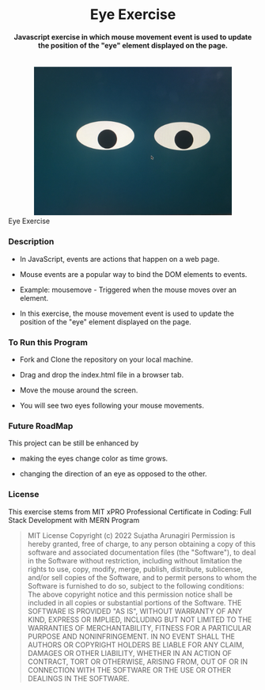 
<h1 align="center">Eye Exercise</h1>

<h4 align="center">Javascript exercise in which mouse movement event is used to update the position of the "eye" element displayed on the page.</h4>
<br>
<div align="center" id="top"> 
<img src = "./eyes.jpg" width='400'/>
</div>Eye Exercise

### Description 

- In JavaScript, events are actions that happen on a web page.

- Mouse events are a popular way to bind the DOM elements to events. 

- Example: mousemove - Triggered when the mouse moves over an element.

- In this exercise, the mouse movement event is used to update the position of the "eye" element displayed on the page. 


### To Run this Program

- Fork and Clone the repository on your local machine.

- Drag and drop the index.html file in a browser tab.

- Move the mouse around the screen.

- You will see two eyes following your mouse movements.



### Future RoadMap

This project can be still be enhanced by 

- making the eyes change color as time grows.

- changing the direction of an eye as opposed to the other. 

  
### License

This exercise stems from MIT xPRO Professional Certificate in Coding: Full Stack Development with MERN Program

> MIT License
> Copyright (c) 2022 Sujatha Arunagiri
> Permission is hereby granted, free of charge, to any person obtaining a copy
> of this software and associated documentation files (the "Software"), to deal
> in the Software without restriction, including without limitation the rights
> to use, copy, modify, merge, publish, distribute, sublicense, and/or sell
> copies of the Software, and to permit persons to whom the Software is
> furnished to do so, subject to the following conditions:
> The above copyright notice and this permission notice shall be included in all
> copies or substantial portions of the Software.
> THE SOFTWARE IS PROVIDED "AS IS", WITHOUT WARRANTY OF ANY KIND, EXPRESS OR
> IMPLIED, INCLUDING BUT NOT LIMITED TO THE WARRANTIES OF MERCHANTABILITY,
> FITNESS FOR A PARTICULAR PURPOSE AND NONINFRINGEMENT. IN NO EVENT SHALL THE
> AUTHORS OR COPYRIGHT HOLDERS BE LIABLE FOR ANY CLAIM, DAMAGES OR OTHER
> LIABILITY, WHETHER IN AN ACTION OF CONTRACT, TORT OR OTHERWISE, ARISING FROM,
> OUT OF OR IN CONNECTION WITH THE SOFTWARE OR THE USE OR OTHER DEALINGS IN THE
> SOFTWARE.
